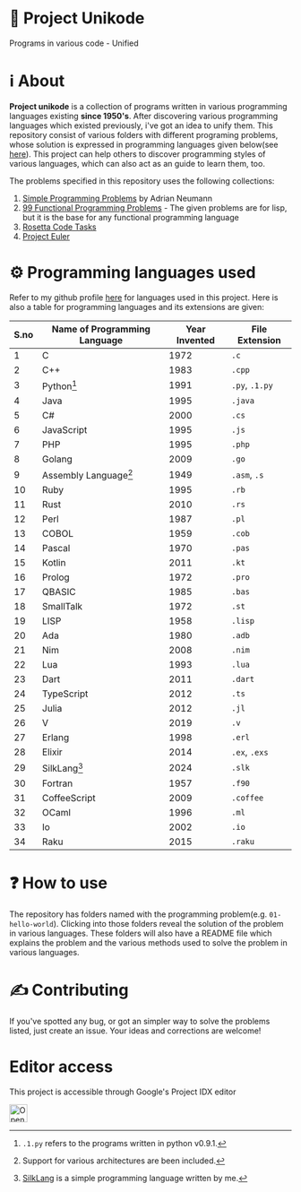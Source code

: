 # 🌌 Project Unikode
Programs in various code - Unified

# ℹ About
**Project unikode** is a collection of programs written in various programming languages existing **since 
1950's**. After discovering various programming languages which 
existed previously, i've got an idea to unify them. This repository consist of various folders with 
different programing problems, whose solution is expressed in 
programming languages given below(see [here](https://github.com/harishtpj/Project-Unikode#-programming-languages-used)). This project can help others to discover programming 
styles of various languages, which can also act as an guide to learn them, too.

The problems specified in this repository uses the following collections:
1. [Simple Programming Problems](https://adriann.github.io/programming_problems.html) by Adrian Neumann
2. [99 Functional Programming Problems](https://www.ic.unicamp.br/~meidanis/courses/mc336/problemas-lisp/L-99_Ninety-Nine_Lisp_Problems.html) - The given problems are for lisp, but it is the base for any functional programming language
3. [Rosetta Code Tasks](https://rosettacode.org/wiki/Category:Programming_Tasks)
4. [Project Euler](https://projecteuler.net/archives)

# ⚙ Programming languages used
Refer to my github profile [here](https://github.com/harishtpj) for languages used in this project.
Here is also a table for programming languages and its extensions are given:

| S.no | Name of Programming Language | Year Invented | File Extension |
|------|-----------------------------|---------------|----------------|
| 1    | C                           | 1972          | `.c`           |
| 2    | C++                         | 1983          | `.cpp`         |
| 3    | Python[^1]                  | 1991          | `.py`, `.1.py` |
| 4    | Java                        | 1995          | `.java`        |
| 5    | C#                          | 2000          | `.cs`          |
| 6    | JavaScript                  | 1995          | `.js`          |
| 7    | PHP                         | 1995          | `.php`         |
| 8    | Golang                      | 2009          | `.go`          |
| 9    | Assembly Language[^2]       | 1949          | `.asm`, `.s`   |
| 10   | Ruby                        | 1995          | `.rb`          |
| 11   | Rust                        | 2010          | `.rs`          |
| 12   | Perl                        | 1987          | `.pl`          |
| 13   | COBOL                       | 1959          | `.cob`         |
| 14   | Pascal                      | 1970          | `.pas`         |
| 15   | Kotlin                      | 2011          | `.kt`          |
| 16   | Prolog                      | 1972          | `.pro`         |
| 17   | QBASIC                      | 1985          | `.bas`         |
| 18   | SmallTalk                   | 1972          | `.st`          |
| 19   | LISP                        | 1958          | `.lisp`        |
| 20   | Ada                         | 1980          | `.adb`         |
| 21   | Nim                         | 2008          | `.nim`         |
| 22   | Lua                         | 1993          | `.lua`         |
| 23   | Dart                        | 2011          | `.dart`        |
| 24   | TypeScript                  | 2012          | `.ts`          |
| 25   | Julia                       | 2012          | `.jl`          |
| 26   | V                           | 2019          | `.v`           |
| 27   | Erlang                      | 1998          | `.erl`         |
| 28   | Elixir                      | 2014          | `.ex`, `.exs`  |
| 29   | SilkLang[^3]                | 2024          | `.slk`         |
| 30   | Fortran                     | 1957          | `.f90`         |
| 31   | CoffeeScript                | 2009          | `.coffee`      |
| 32   | OCaml                       | 1996          | `.ml`          |
| 33   | Io                          | 2002          | `.io`          |
| 34   | Raku                        | 2015          | `.raku`        |

[^1]: `.1.py` refers to the programs written in python v0.9.1.
[^2]: Support for various architectures are been included.
[^3]: [SilkLang](https://github.com/harishtpj/SilkLang) is a simple programming language written by me.

# ❓ How to use
The repository has folders named with the programming problem(e.g. `01-hello-world`). Clicking into those 
folders reveal the solution of the problem in various 
languages. These folders will also have a README file which explains the problem and the various methods 
used to solve the problem in various languages.

# ✍ Contributing
If you've spotted any bug, or got an simpler way to solve the problems listed, just create an issue. Your 
ideas and corrections are welcome!

# Editor access
This project is accessible through Google's Project IDX editor

<a href="https://idx.google.com/import?url=https%3A%2F%2Fgithub.com%2Fharishtpj%2FProject-Unikode">
  <picture>
    <source media="(prefers-color-scheme: dark)" srcset="https://cdn.idx.dev/btn/open_dark_32.svg">
    <source media="(prefers-color-scheme: light)" srcset="https://cdn.idx.dev/btn/open_light_32.svg">
    <img height="32" alt="Open in IDX" src="https://cdn.idx.dev/btn/open_purple_32.svg">
  </picture>
</a>

